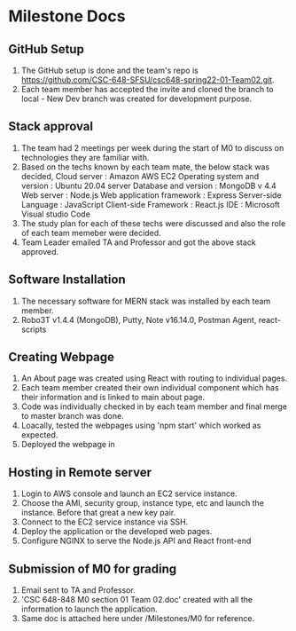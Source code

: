 # Milestone Docs

## GitHub Setup
1. The GitHub setup is done and the team's repo is https://github.com/CSC-648-SFSU/csc648-spring22-01-Team02.git.
2. Each team member has accepted the invite and cloned the branch to local - New Dev branch was created for development purpose.

## Stack approval
1. The team had 2 meetings per week during the start of M0 to discuss on technologies they are familiar with.
2. Based on the techs known by each team mate, the below stack was decided,
        Cloud server : Amazon AWS EC2
        Operating system and version : Ubuntu 20.04 server
        Database and version : MongoDB v 4.4
        Web server : Node.js
        Web application framework : Express
        Server-side Language : JavaScript
        Client-side Framework : React.js
        IDE : Microsoft Visual studio Code
3. The study plan for each of these techs were discussed and also the role of each team memeber were decided.
4. Team Leader emailed TA and Professor and got the above stack approved.        

## Software Installation
1. The necessary software for MERN stack was installed by each team member.
2. Robo3T v1.4.4 (MongoDB), Putty, Note v16.14.0, Postman Agent, react-scripts

## Creating Webpage
1. An About page was created using React with routing to individual pages.
2. Each team member created their own individual component which has their information and is linked to main about page.
3. Code was individually checked in by each team member and final merge to master branch was done.
4. Loacally, tested the webpages using 'npm start' which worked as expected.
5. Deployed the webpage in 

## Hosting in Remote server
1. Login to AWS console and launch an EC2 service instance.
2. Choose the AMI, security group, instance type, etc and launch the instance. Before that great a new key pair.
3. Connect to the EC2 service instance via SSH.
4. Deploy the application or the developed web pages.
5. Configure NGINX to serve the Node.js API and React front-end

## Submission of M0 for grading
1. Email sent to TA and Professor.
2. 'CSC 648-848 M0 section 01 Team 02.doc' created with all the information to launch the application.
3. Same doc is attached here under /Milestones/M0 for reference.